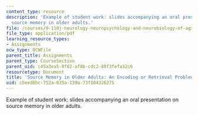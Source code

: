 ```yaml
---
content_type: resource
description: 'Example of student work: slides accompanying an oral presentation on
  source memory in older adults.'
file: /courses/9-110j-neurology-neuropsychology-and-neurobiology-of-aging-spring-2005/c5eed8bc752a835a139a73f104326275_9110_glis_1983f6.pdf
file_type: application/pdf
learning_resource_types:
- Assignments
ocw_type: OCWFile
parent_title: Assignments
parent_type: CourseSection
parent_uid: c45a3ea5-9f82-af8b-cdc2-88f3fefa32c6
resourcetype: Document
title: 'Source Memory in Older Adults: An Encoding or Retrieval Problem'
uid: c5eed8bc-752a-835a-139a-73f104326275
---
```

Example of student work: slides accompanying an oral presentation on source memory in older adults.

